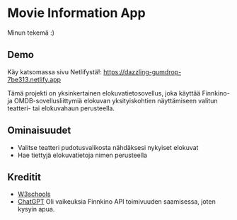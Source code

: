 # Movie Information App
Minun tekemä :)

## Demo
Käy katsomassa sivu Netlifystä!: [https://dazzling-gumdrop-7be313.netlify.app
]([https://your-netlify-url.netlify.app](https://dazzling-gumdrop-7be313.netlify.app))

Tämä projekti on yksinkertainen elokuvatietosovellus, joka käyttää Finnkino- ja OMDB-sovellusliittymiä elokuvan yksityiskohtien näyttämiseen valitun teatteri- tai elokuvahaun perusteella.

## Ominaisuudet
- Valitse teatteri pudotusvalikosta nähdäksesi nykyiset elokuvat
- Hae tiettyjä elokuvatietoja nimen perusteella

## Kreditit
- [W3schools](https://www.w3schools.com/)
- [ChatGPT](https://chatgpt.com/) Oli vaikeuksia Finnkino API toimivuuden saamisessa, joten kysyin apua.
